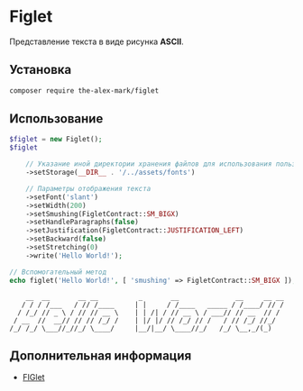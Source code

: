 # Figlet

Представление текста в виде рисунка **ASCII**.  

## Установка

```bash
composer require the-alex-mark/figlet
```

## Использование

```php
$figlet = new Figlet();
$figlet

    // Указание иной директории хранения файлов для использования пользовательского набора шрифтов
    ->setStorage(__DIR__ . '/../assets/fonts')

    // Параметры отображения текста
    ->setFont('slant')
    ->setWidth(200)
    ->setSmushing(FigletContract::SM_BIGX)
    ->setHandleParagraphs(false)
    ->setJustification(FigletContract::JUSTIFICATION_LEFT)
    ->setBackward(false)
    ->setStretching(0)
    ->write('Hello World!');

// Вспомогательный метод
echo figlet('Hello World!', [ 'smushing' => FigletContract::SM_BIGX ]);
```
```
    __  __       __ __          _       __              __     __ __
   / / / /___   / // /____     | |     / /____   _____ / /____/ // /
  / /_/ // _ \ / // // __ \    | | /| / // __ \ / ___// // __  // /
 / __  //  __// // // /_/ /    | |/ |/ // /_/ // /   / // /_/ //_/
/_/ /_/ \___//_//_/ \____/     |__/|__/ \____//_/   /_/ \__,_/(_)
```

## Дополнительная информация

- [FIGlet](http://www.figlet.org)
